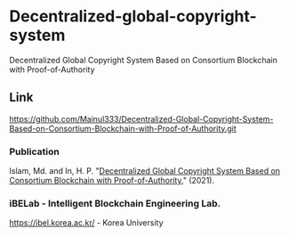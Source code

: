 # Decentralized-global-copyright-system
Decentralized Global Copyright System Based on Consortium Blockchain with Proof-of-Authority

## Link
https://github.com/Mainul333/Decentralized-Global-Copyright-System-Based-on-Consortium-Blockchain-with-Proof-of-Authority.git

### Publication
Islam, Md. and In, H. P.  "[Decentralized Global Copyright System Based on Consortium Blockchain with Proof-of-Authority.](https://www.techrxiv.org/articles/preprint/Decentralized_Global_Copyright_System_Based_on_Consortium_Blockchain_with_Proof-of-Authority/16564218)" (2021).

### iBELab - Intelligent Blockchain Engineering Lab.
https://ibel.korea.ac.kr/ - Korea University
